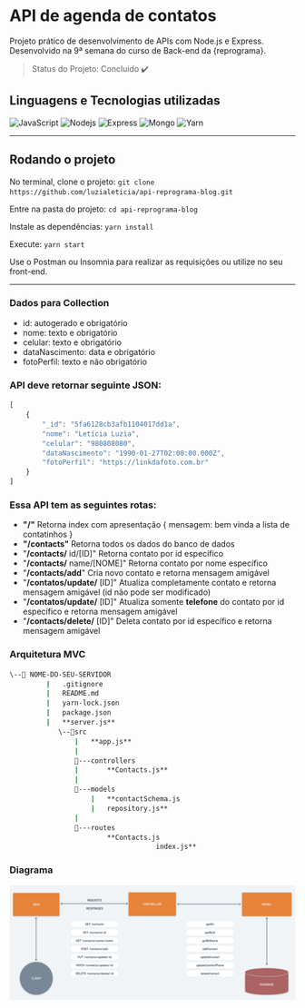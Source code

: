 # API de agenda de contatos

Projeto prático de desenvolvimento de APIs com Node.js e Express. Desenvolvido na 9ª semana do curso de Back-end da {reprograma}.

> Status do Projeto: Concluido :heavy_check_mark:



## Linguagens e Tecnologias utilizadas
![JavaScript](https://img.shields.io/badge/-JavaScript-black?style=flat-square&logo=javascript)
![Nodejs](https://img.shields.io/badge/NodeJs-339933.svg?logo=node.js&logoColor=white)
![Express](https://img.shields.io/badge/express.js%20-%23404d59.svg?logo=express&logoColor=white)
![Mongo](https://img.shields.io/badge/MongoDB-%234ea94b.svg?logo=mongodb&logoColor=white)
![Yarn](https://img.shields.io/badge/Yarn-2C8EBB.svg?logo=yarn&logoColor=white)

---

## Rodando o projeto

No terminal, clone o projeto:
`git clone https://github.com/luzialeticia/api-reprograma-blog.git`

Entre na pasta do projeto:
`cd api-reprograma-blog`

Instale as dependências:
`yarn install`

Execute:
`yarn start`


Use o Postman ou Insomnia para realizar as requisições ou utilize no seu front-end.

---


### Dados para Collection

- id: autogerado e obrigatório
- nome: texto e obrigatório
- celular: texto e obrigatório
- dataNascimento: data e obrigatório
- fotoPerfil: texto e não obrigatório

### API deve retornar seguinte JSON:

```jsx
[
	{
		"_id": "5fa6128cb3afb1104017dd1a",
		"nome": "Letícia Luzia",
		"celular": "980808080",
		"dataNascimento": "1990-01-27T02:00:00.000Z",
		"fotoPerfil": "https://linkdafoto.com.br"
	}
]
```

### Essa API tem as seguintes rotas:

- **"/"** Retorna index com apresentação
{
   mensagem: bem vinda a lista de contatinhos
}
- **"/contacts"** Retorna todos os dados do banco de dados
- "**/contacts/** id/[ID]" Retorna contato por id específico
- "**/contacts/** name/[NOME]" Retorna contato por nome específico
- "**/contacts/add**" Cria novo contato e retorna mensagem amigável
- "**/contatos/update/** [ID]" Atualiza completamente contato e retorna mensagem amigável (id não pode ser modificado)
- "**/contatos/update/** [ID]" Atualiza somente **telefone** do contato por id específico e retorna mensagem amigável
- "**/contacts/delete/** [ID]" Deleta contato por id específico e retorna mensagem amigável

### Arquitetura MVC

```bash
\--📂 NOME-DO-SEU-SERVIDOR
		 |   .gitignore
		 |   README.md
		 |   yarn-lock.json
		 |   package.json
		 |   **server.js**
			\--📂src
			    |   **app.js**
			    |
			    📂---controllers
			    |       **Contacts.js**
			    |
			    📂---models
					|   **contactSchema.js
					|   repository.js**
			    |
			    📂---routes
			            **Contacts.js
									index.js**
```
### Diagrama

![assets/diagrama-mvc.png](assets/diagrama-mvc.png)
